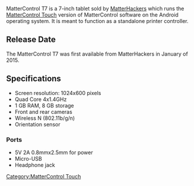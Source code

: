 MatterControl T7 is a 7-inch tablet sold by
[MatterHackers](http://www.matterhackers.com) which runs the
[MatterControl Touch](mattercontrol-touch) version of
MatterControl software on the Android operating system. It is meant to
function as a standalone printer controller.

## Release Date

The MatterControl T7 was first available from MatterHackers in January
of 2015.

## Specifications

  - Screen resolution: 1024x600 pixels
  - Quad Core 4x1.4GHz
  - 1 GB RAM, 8 GB storage
  - Front and rear cameras
  - Wireless N (802.11b/g/n)
  - Orientation sensor

### Ports

  - 5V 2A 0.8mmx2.5mm for power
  - Micro-USB
  - Headphone jack

[Category:MatterControl Touch](category:mattercontrol-touch)
